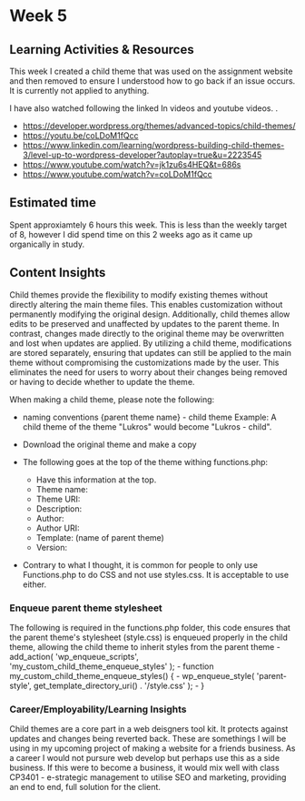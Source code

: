 # Week 5
## Learning Activities & Resources
This week I created a child theme that was used on the assignment website and then removed to ensure I understood how to go back if an issue occurs. 
It is currently not applied to anything.

I have also watched following the linked In videos and youtube videos.
.

- https://developer.wordpress.org/themes/advanced-topics/child-themes/
- https://youtu.be/coLDoM1fQcc
- https://www.linkedin.com/learning/wordpress-building-child-themes-3/level-up-to-wordpress-developer?autoplay=true&u=2223545
- https://www.youtube.com/watch?v=jk1zu6s4HEQ&t=686s
- https://www.youtube.com/watch?v=coLDoM1fQcc

## Estimated time
Spent approxiamtely 6 hours this week. This is less than the weekly target of 8, however I did spend time on this 2 weeks ago as it came up organically in study. 

## Content Insights

Child themes provide the flexibility to modify existing themes without directly altering the main theme files. This enables customization without permanently modifying the original design. Additionally, child themes allow edits to be preserved and unaffected by updates to the parent theme. In contrast, changes made directly to the original theme may be overwritten and lost when updates are applied. By utilizing a child theme, modifications are stored separately, ensuring that updates can still be applied to the main theme without compromising the customizations made by the user. This eliminates the need for users to worry about their changes being removed or having to decide whether to update the theme.


When making a child theme, please note the following:
- naming conventions {parent theme name} - child theme
Example: A child theme of the theme "Lukros" would become "Lukros - child".
- Download the original theme and make a copy 
- The following goes at the top of the theme withing functions.php:
    - Have this information at the top.
    -	Theme name:
    -	Theme URI:
    -	Description:
    -	Author:
    -	Author URI:
    -	Template: (name of parent theme)
    -	Version: 

- Contrary to what I thought, it is common for people to only use Functions.php to do CSS and not use styles.css. It is acceptable to use either. 
  
### Enqueue parent theme stylesheet
The following is required in the functions.php folder, this code ensures that the parent theme's stylesheet (style.css) is enqueued properly in the child theme, allowing the child theme to inherit styles from the parent theme
        -	add_action( 'wp_enqueue_scripts', 'my_custom_child_theme_enqueue_styles' );
        -	function my_custom_child_theme_enqueue_styles() {
        -	    wp_enqueue_style( 'parent-style', get_template_directory_uri() . '/style.css' );
        -	}


### Career/Employability/Learning Insights

Child themes are a core part in a web deisgners tool kit. It protects against updates and changes being reverted back. These are somethings I will be using in my upcoming project of making a website for a friends business. 
As a career I would not pursure web develop but perhaps use this as a side business. If this were to become a business, it would mix well with class CP3401 - e-strategic management to utilise SEO and marketing, providing an end to end, full solution for the client. 
